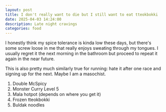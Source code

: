 ```yaml
---
layout: post
title: I don't really want to die but I still want to eat tteokbokki
date: 2025-04-03 14:24:00
description: Late night cravings
categories: food
---
```


I honestly think my spice tolerance is kinda low these days, but there's some screw loose in me that really enjoys sweating through my tongues. I usually regret it the next morning in the bathroom but proceed to repeat it again in the near future. 

This is also pretty much similarly true for running: hate it after one race and signing up for the next. Maybe I am a masochist. 

1. Double McSpicy 
2. Monster Curry Level 5
3. Mala hotpot (depends on where you get it)
4. Frozen tteokbokki
5. Buldak noodles